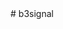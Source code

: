 <head> 
  <script src="https://cdn.onesignal.com/sdks/OneSignalSDK.js" defer></script>
<script>
  window.OneSignal = window.OneSignal || [];
  OneSignal.push(function() {
    OneSignal.init({
      appId: "7331a326-f56b-48f2-946f-cd0a2927659e",
    });
  });
</script>
</head>
# b3signal
